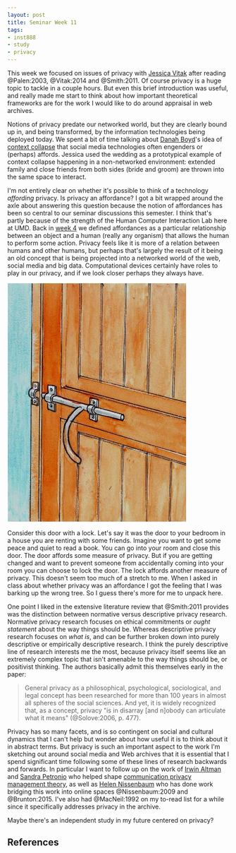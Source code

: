```yaml
---
layout: post
title: Seminar Week 11
tags:
- inst888
- study
- privacy
---
```


This week we focused on issues of privacy with [Jessica Vitak] after reading @Palen:2003, @Vitak:2014 and @Smith:2011. Of course privacy is a huge topic to tackle in a couple hours. But even this brief introduction was useful, and really made me start to think about how important theoretical frameworks are for the work I would like to do around appraisal in web archives.

Notions of privacy predate our networked world, but they are clearly bound up in, and being transformed, by the information technologies being deployed today. We spent a bit of time talking about [Danah Boyd]'s idea of [context collapse] that social media technologies often engenders or (perhaps) affords. Jessica used the wedding as a prototypical example of context collapse happening in a non-networked environment: extended family and close friends from both sides (bride and groom) are thrown into the same space to interact.

I'm not entirely clear on whether it's possible to think of a technology *affording* privacy. Is privacy an affordance? I got a bit wrapped around the axle about answering this question because the notion of affordances has been so central to our seminar discussions this semester. I think that's partly because of the strength of the Human Computer Interaction Lab here at UMD. Back in [week 4] we defined affordances as a particular relationship between an object and a human (really any organism) that allows the human to perform some action. Privacy feels like it is more of a relation between humans and other humans, but perhaps that's largely the result of it being an old concept that is being projected into a networked world of the web, social media and big data. Computational devices certainly have roles to play in our privacy, and if we look closer perhaps they always have. 

<a href="https://commons.wikimedia.org/wiki/File:Door_lock_which_is_easier_to_grip_(Tanzania)_(5601465732).jpg"><img class="img-responsive center-block" src="/images/door.jpg"></a>

Consider this door with a lock. Let's say it was the door to your bedroom in a house you are renting with some friends. Imagine you want to get some peace and quiet to read a book. You can go into your room and close this door. The door affords some measure of privacy. But if you are getting changed and want to prevent someone from accidentally coming into your room you can choose to lock the door. The lock affords another measure of privacy. This doesn't seem too much of a stretch to me. When I asked in class about whether privacy was an affordance I got the feeling that I was barking up the wrong tree. So I guess there's more for me to unpack here.

One point I liked in the extensive literature review that @Smith:2011 provides was the distinction between normative versus descriptive privacy research. Normative privacy research focuses on ethical commitments or *ought statement* about the way things should be. Whereas descriptive privacy research focuses on *what is*, and can be further broken down into purely descriptive or empirically descriptive research. I think the purely descriptive line of research interests me the most, because privacy itself seems like an extremely complex topic that isn't amenable to the way things should be, or positivist thinking. The authors basically admit this themselves early in the paper:

> General privacy as a philosophical, psychological, sociological, and legal concept has been researched for more than 100 years in almost all spheres of the social sciences. And yet, it is widely recognized that, as a concept, privacy "is in disarray [and n]obody can articulate what it means" (@Solove:2006, p. 477).

Privacy has so many facets, and is so contingent on social and cultural dynamics that I can't help but wonder about how useful it is to think about it in abstract terms. But privacy is such an important aspect to the work I'm sketching out around social media and Web archives that it is essential that I spend significant time following some of these lines of research backwards and forwards. In particular I want to follow up on the work of [Irwin Altman] and [Sandra Petronio] who helped shape [communication privacy management theory], as well as [Helen Nissenbaum] who has done work bridging this work into online spaces @Nissenbaum:2009 and @Brunton:2015. I've also had @MacNeil:1992 on my to-read list for a while since it specifically addresses privacy in the archive.

Maybe there's an independent study in my future centered on privacy?

## References

[Jessica Vitak]: http://ischool.umd.edu/faculty-staff/jessica-vitak
[context collapse]: http://www.zephoria.org/thoughts/archives/2013/12/08/coining-context-collapse.html
[week 4]: http://inkdroid.org/2015/09/30/seminar-04/
[Danah Boyd]: https://twitter.com/zephoria
[Sandra Petronio]: https://iupui.academia.edu/SandraPetronio
[communication privacy management theory]: https://en.wikipedia.org/wiki/Communication_privacy_management_theory
[Irwin Altman]: https://en.wikipedia.org/wiki/Irwin_Altman
[Helen Nissenbaum]: https://en.wikipedia.org/wiki/Helen_Nissenbaum
[Privacy in Context]: http://www.sup.org/books/title/?id=8862
[Obfuscation: A User's Guide for Privacy and Protest]: https://mitpress.mit.edu/books/obfuscation
[Without Consent: The Ethics of Disclosing Personal Information in Public Archives]: http://saa.archivists.org/store/without-consent-the-ethics-of-disclosing-personal-information-in-public-archive/183/
[Heather MacNeil]: http://current.ischool.utoronto.ca/faculty/heather-macneil

